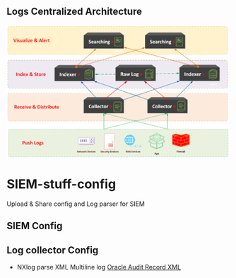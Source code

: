 ## Logs Centralized Architecture
![View Architecture](Log-centralize-desc.png)

# SIEM-stuff-config
Upload & Share config and Log parser for SIEM

## SIEM Config

## Log collector Config
- NXlog parse XML Multiline log [Oracle Audit Record XML](https://github.com/Ky0-HVA/SIEM-stuff-config/blob/master/nxlog-oracle-xml.conf)
